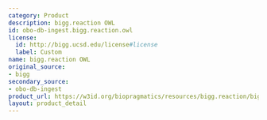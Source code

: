```yaml
---
category: Product
description: bigg.reaction OWL
id: obo-db-ingest.bigg.reaction.owl
license:
  id: http://bigg.ucsd.edu/license#license
  label: Custom
name: bigg.reaction OWL
original_source:
- bigg
secondary_source:
- obo-db-ingest
product_url: https://w3id.org/biopragmatics/resources/bigg.reaction/bigg.reaction.owl
layout: product_detail
---
```

